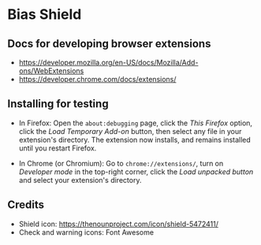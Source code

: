 # Bias Shield

## Docs for developing browser extensions

- https://developer.mozilla.org/en-US/docs/Mozilla/Add-ons/WebExtensions
- https://developer.chrome.com/docs/extensions/

## Installing for testing

- In Firefox: Open the `about:debugging` page, click the *This Firefox* option, click the *Load Temporary Add-on* button, then select any file in your extension's directory. The extension now installs, and remains installed until you restart Firefox.

- In Chrome (or Chromium): Go to `chrome://extensions/`, turn on *Developer mode* in the top-right corner, click the *Load unpacked button* and select your extension's directory.

## Credits

- Shield icon: https://thenounproject.com/icon/shield-5472411/
- Check and warning icons: Font Awesome
